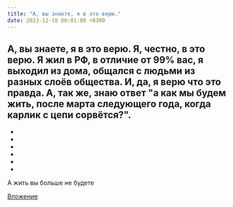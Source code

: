 ```yaml
---
title: "А, вы знаете, я в это верю."
date: 2023-12-10 06:01:00 +0300
---
```


А, вы знаете, я в это верю.
Я, честно, в это верю. Я жил в РФ, в отличие от 99% вас, я выходил из дома, общался с людьми из разных слоёв общества.
И, да, я верю что это правда. А, так же, знаю ответ "а как мы будем жить, после марта следующего года, когда карлик с цепи сорвётся?".
-
-
-
-
-
-
-
А жить вы больше не будете

[Вложение](/assets/vk_photos/4/enZi_CRfnrY.jpg)
